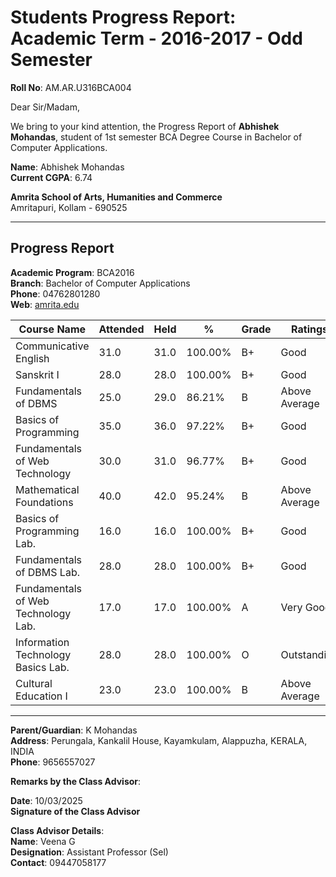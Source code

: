 # Students Progress Report: Academic Term - 2016-2017 - Odd Semester

**Roll No**: AM.AR.U316BCA004

Dear Sir/Madam,

We bring to your kind attention, the Progress Report of **Abhishek Mohandas**, student of 1st semester BCA Degree Course in Bachelor of Computer Applications.

**Name**: Abhishek Mohandas  
**Current CGPA**: 6.74

**Amrita School of Arts, Humanities and Commerce**  
Amritapuri, Kollam - 690525

---

## Progress Report

**Academic Program**: BCA2016  
**Branch**: Bachelor of Computer Applications  
**Phone**: 04762801280  
**Web**: [amrita.edu](http://amrita.edu)

| Course Name                          | Attended | Held | %       | Grade | Ratings       | Status |
|-------------------------------------|----------|------|---------|-------|----------------|--------|
| Communicative English               | 31.0     | 31.0 | 100.00% | B+    | Good           | Passed |
| Sanskrit I                          | 28.0     | 28.0 | 100.00% | B+    | Good           | Passed |
| Fundamentals of DBMS                | 25.0     | 29.0 | 86.21%  | B     | Above Average  | Passed |
| Basics of Programming               | 35.0     | 36.0 | 97.22%  | B+    | Good           | Passed |
| Fundamentals of Web Technology      | 30.0     | 31.0 | 96.77%  | B+    | Good           | Passed |
| Mathematical Foundations            | 40.0     | 42.0 | 95.24%  | B     | Above Average  | Passed |
| Basics of Programming Lab.          | 16.0     | 16.0 | 100.00% | B+    | Good           | Passed |
| Fundamentals of DBMS Lab.           | 28.0     | 28.0 | 100.00% | B+    | Good           | Passed |
| Fundamentals of Web Technology Lab. | 17.0     | 17.0 | 100.00% | A     | Very Good      | Passed |
| Information Technology Basics Lab.  | 28.0     | 28.0 | 100.00% | O     | Outstanding    | Passed |
| Cultural Education I                | 23.0     | 23.0 | 100.00% | B     | Above Average  | Passed |

---

**Parent/Guardian**: K Mohandas  
**Address**: Perungala, Kankalil House, Kayamkulam, Alappuzha, KERALA, INDIA  
**Phone**: 9656557027

**Remarks by the Class Advisor**:

**Date**: 10/03/2025  
**Signature of the Class Advisor**

**Class Advisor Details**:  
**Name**: Veena G  
**Designation**: Assistant Professor (Sel)  
**Contact**: 09447058177
